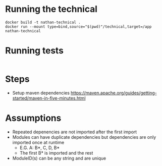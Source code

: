 # Running the technical
```
docker build -t nathan-technical .
docker run --mount type=bind,source="$(pwd)"/technical,target=/app nathan-technical
```

# Running tests
```
```

# Steps
- Setup maven dependencies https://maven.apache.org/guides/getting-started/maven-in-five-minutes.html

# Assumptions
- Repeated depenencies are not imported after the first import
- Modules can have duplicate dependencies but dependencies are only imported once at runtime
    - E.G. A: B*, C, D, B*
    - The first B* is imported and the rest
- ModuleID(s) can be any string and are unique